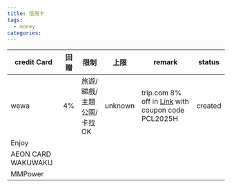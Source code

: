 ```yaml
---
title: 信用卡
tags:
  - money
categories:
---
```

| credit Card        | 回贈  | 限制              | 上限      | remark                                                                      | status  |
| ------------------ | --- | --------------- | ------- | --------------------------------------------------------------------------- | ------- |
| wewa               | 4%  | 旅遊/睇戲/主題公園/卡拉OK | unknown | trip.com 8% off in [Link](https://bit.ly/3uYeJEc) with coupon code PCL2025H | created |
| Enjoy              |     |                 |         |                                                                             |         |
| AEON CARD WAKUWAKU |     |                 |         |                                                                             |         |
| MMPower            |     |                 |         |                                                                             |         |
